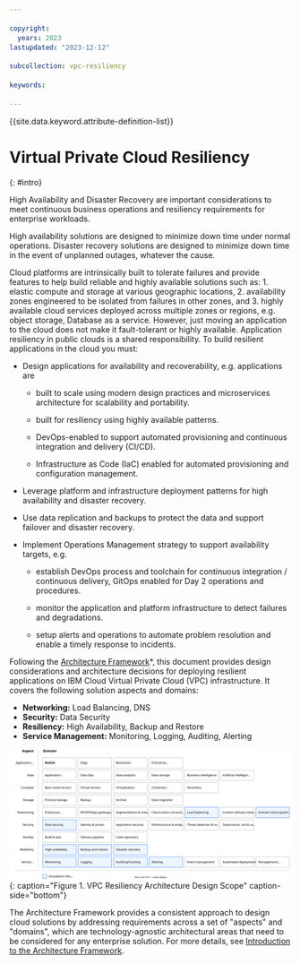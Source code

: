 ```yaml
---

copyright:
  years: 2023
lastupdated: "2023-12-12"

subcollection: vpc-resiliency

keywords:

---
```


{{site.data.keyword.attribute-definition-list}}

# Virtual Private Cloud Resiliency
{: #intro}

High Availability and Disaster Recovery are important considerations to meet continuous business operations and resiliency requirements for enterprise workloads.

High availability solutions are designed to minimize down time under normal operations. Disaster recovery solutions are designed to minimize down time in the event of unplanned outages, whatever the cause.

Cloud platforms are intrinsically built to tolerate failures and provide features to help build reliable and highly available solutions such as: 1. elastic compute and storage at various geographic locations, 2. availability zones engineered to be isolated from failures in other zones, and 3. highly available cloud services deployed across multiple zones or regions, e.g. object storage, Database as a service. However, just moving an application to the cloud does not make it fault-tolerant or highly available. Application resiliency in public clouds is a shared responsibility. To build resilient applications in the cloud you must:

- Design applications for availability and recoverability, e.g. applications are

    - built to scale using modern design practices and microservices architecture for scalability and portability.

    - built for resiliency using highly available patterns.

    - DevOps-enabled to support automated provisioning and continuous integration and delivery (CI/CD).

    - Infrastructure as Code (IaC) enabled for automated provisioning and configuration management.

- Leverage platform and infrastructure deployment patterns for high availability and disaster recovery.

- Use data replication and backups to protect the data and support failover and disaster recovery.

- Implement Operations Management strategy to support availability targets, e.g.

   - establish DevOps process and toolchain for continuous integration / continuous delivery, GitOps enabled for Day 2 operations and procedures.

   - monitor the application and platform infrastructure to detect failures and degradations.

   - setup alerts and operations to automate problem resolution and enable a timely response to incidents.

Following the [Architecture Framework](https://cloud.ibm.com/docs/architecture-framework?topic=architecture-framework-intro)\*, this document provides design considerations and architecture decisions for deploying resilient applications on IBM Cloud Virtual Private Cloud (VPC) infrastructure. It covers the following solution aspects and domains:
- **Networking:** Load Balancing, DNS
- **Security:** Data Security
- **Resiliency:** High Availability, Backup and Restore
- **Service Management:** Monitoring, Logging, Auditing, Alerting

![Web App Cross-Region Resiliency Solution Design Scope](heat-map-vpc-resiliency.svg){: caption="Figure 1. VPC Resiliency Architecture Design Scope" caption-side="bottom"}

The Architecture Framework provides a consistent approach to design cloud solutions by addressing requirements across a set of "aspects" and "domains", which are technology-agnostic architectural areas that need to be considered for any enterprise solution. For more details, see [Introduction to the Architecture Framework](/docs/architecture-framework).
